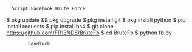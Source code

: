       Script Facebook Brute Force
      
      
$ pkg update && pkg upgrade
$ pkg install git
$ pkg install python
$ pip install requests
$ pip install bs4
$ git clone https://github.com/FR13ND8/BruteFb
$ cd BruteFb
$ python fb.py
      
            Goodluck
